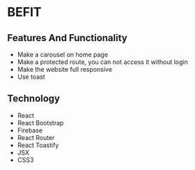 # BEFIT

## Features And Functionality

* Make a carousel on home page
* Make a protected route, you can not access it without login
* Make the website full responsive
* Use toast

## Technology

* React
* React Bootstrap
* Firebase
* React Router
* React Toastify
* JSX
* CSS3